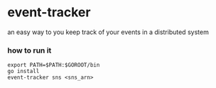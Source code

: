 # event-tracker
an easy way to you keep track of your events in a distributed system

### how to run it
```
export PATH=$PATH:$GOROOT/bin
go install
event-tracker sns <sns_arn>
```